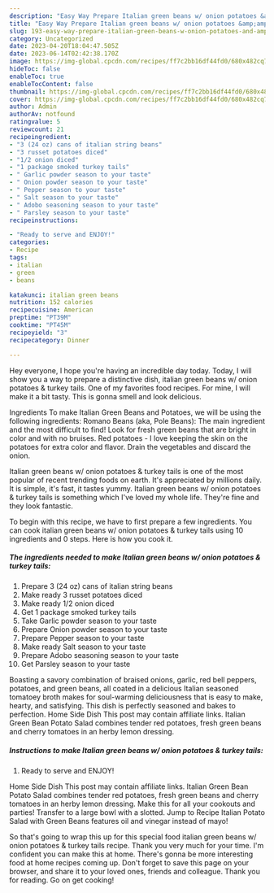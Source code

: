 ```yaml
---
description: "Easy Way Prepare Italian green beans w/ onion potatoes &amp;amp; turkey tails yang Delicious}"
title: "Easy Way Prepare Italian green beans w/ onion potatoes &amp;amp; turkey tails yang Delicious}"
slug: 193-easy-way-prepare-italian-green-beans-w-onion-potatoes-and-amp-turkey-tails-yang-delicious
category: Uncategorized
date: 2023-04-20T18:04:47.505Z
date: 2023-06-14T02:42:38.170Z
image: https://img-global.cpcdn.com/recipes/ff7c2bb16df44fd0/680x482cq70/italian-green-beans-w-onion-potatoes-turkey-tails-recipe-main-photo.jpg
hideToc: false
enableToc: true
enableTocContent: false
thumbnail: https://img-global.cpcdn.com/recipes/ff7c2bb16df44fd0/680x482cq70/italian-green-beans-w-onion-potatoes-turkey-tails-recipe-main-photo.jpg
cover: https://img-global.cpcdn.com/recipes/ff7c2bb16df44fd0/680x482cq70/italian-green-beans-w-onion-potatoes-turkey-tails-recipe-main-photo.jpg
author: Admin
authorAv: notfound
ratingvalue: 5
reviewcount: 21
recipeingredient:
- "3 (24 oz) cans of italian string beans"
- "3 russet potatoes diced"
- "1/2 onion diced"
- "1 package smoked turkey tails"
- " Garlic powder season to your taste"
- " Onion powder season to your taste"
- " Pepper season to your taste"
- " Salt season to your taste"
- " Adobo seasoning season to your taste"
- " Parsley season to your taste"
recipeinstructions:

- "Ready to serve and ENJOY!"
categories:
- Recipe
tags:
- italian
- green
- beans

katakunci: italian green beans 
nutrition: 152 calories
recipecuisine: American
preptime: "PT39M"
cooktime: "PT45M"
recipeyield: "3"
recipecategory: Dinner

---
```



Hey everyone, I hope you're having an incredible day today. Today, I will show you a way to prepare a distinctive dish, italian green beans w/ onion potatoes &amp; turkey tails. One of my favorites food recipes. For mine, I will make it a bit tasty. This is gonna smell and look delicious.

Ingredients To make Italian Green Beans and Potatoes, we will be using the following ingredients: Romano Beans (aka, Pole Beans): The main ingredient and the most difficult to find! Look for fresh green beans that are bright in color and with no bruises. Red potatoes - I love keeping the skin on the potatoes for extra color and flavor. Drain the vegetables and discard the onion.

Italian green beans w/ onion potatoes &amp; turkey tails is one of the most popular of recent trending foods on earth. It's appreciated by millions daily. It is simple, it's fast, it tastes yummy. Italian green beans w/ onion potatoes &amp; turkey tails is something which I've loved my whole life. They're fine and they look fantastic.


To begin with this recipe, we have to first prepare a few ingredients. You can cook italian green beans w/ onion potatoes &amp; turkey tails using 10 ingredients and 0 steps. Here is how you cook it.

<!--inarticleads1-->

##### The ingredients needed to make Italian green beans w/ onion potatoes &amp; turkey tails:

1. Prepare 3 (24 oz) cans of italian string beans
1. Make ready 3 russet potatoes diced
1. Make ready 1/2 onion diced
1. Get 1 package smoked turkey tails
1. Take  Garlic powder season to your taste
1. Prepare  Onion powder season to your taste
1. Prepare  Pepper season to your taste
1. Make ready  Salt season to your taste
1. Prepare  Adobo seasoning season to your taste
1. Get  Parsley season to your taste


Boasting a savory combination of braised onions, garlic, red bell peppers, potatoes, and green beans, all coated in a delicious Italian seasoned tomatoey broth makes for soul-warming deliciousness that is easy to make, hearty, and satisfying. This dish is perfectly seasoned and bakes to perfection. Home Side Dish This post may contain affiliate links. Italian Green Bean Potato Salad combines tender red potatoes, fresh green beans and cherry tomatoes in an herby lemon dressing. 

<!--inarticleads2-->

##### Instructions to make Italian green beans w/ onion potatoes &amp; turkey tails:


1. Ready to serve and ENJOY!

Home Side Dish This post may contain affiliate links. Italian Green Bean Potato Salad combines tender red potatoes, fresh green beans and cherry tomatoes in an herby lemon dressing. Make this for all your cookouts and parties! Transfer to a large bowl with a slotted. Jump to Recipe Italian Potato Salad with Green Beans features oil and vinegar instead of mayo! 

So that's going to wrap this up for this special food italian green beans w/ onion potatoes &amp; turkey tails recipe. Thank you very much for your time. I'm confident you can make this at home. There's gonna be more interesting food at home recipes coming up. Don't forget to save this page on your browser, and share it to your loved ones, friends and colleague. Thank you for reading. Go on get cooking!
